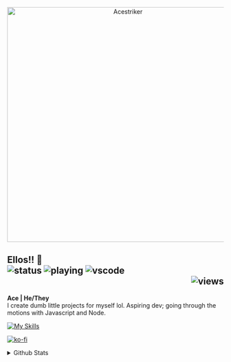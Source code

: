 <div align="center">
    <a href="https://acestriker.carrd.co/"><img src="https://cdn.discordapp.com/attachments/1008733713217101996/1008734024069562378/Acestriker.png?size=4096" width="546" alt="Acestriker" /></a>
</div>

## Ellos!! 🦊 <div align="left">![status](https://nocache.advaith.workers.dev?url=https://img.shields.io/endpoint?url=https://dev.discordprofiles.me/api/badge/status/632029144196186122?simple=true) ![playing](https://nocache.advaith.workers.dev?url=https://img.shields.io/endpoint?url=https://dev.discordprofiles.me/api/badge/playing/632029144196186122) ![vscode](https://nocache.advaith.workers.dev?url=https://img.shields.io/endpoint?url=https://dev.discordprofiles.me/api/badge/vscode/632029144196186122)<div align="right">![views](https://komarev.com/ghpvc/?username=acestriker&color=green)</div>

**Ace | He/They**  
I create dumb little projects for myself lol. Aspiring dev; going through the motions with Javascript and Node.

[![My Skills](https://skillicons.dev/icons?i=typescript,js,nodejs,next,git,react,css,html)](https://skillicons.dev)

[![ko-fi](https://ko-fi.com/img/githubbutton_sm.svg)](https://ko-fi.com/L3L3BEWB4)

<details>
  <summary>Github Stats</summary>
  
  <a href="#">![Github stats](https://github-readme-stats.vercel.app/api?username=acestriker&bg_color=45,fdbeff,adf3fd&title_color=b35dbc&text_color=353535&icon_color=8c4594&border_radius=15&show_icons=true&count_private=true&hide_border=true&line_height=20)</a>
  </details>

